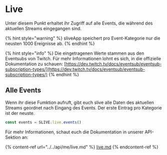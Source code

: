 # Live

Unter diesem Punkt erhaltet ihr Zugriff auf alle Events, die während des aktuellen Streams eingegangen sind.

{% hint style="warning" %}
sliveApp speichert pro Event-Kategorie nur die neusten 1000 Ereignisse ab.
{% endhint %}

{% hint style="info" %}
Die eingetragenen Werte stammen aus den Eventsubs von Twitch. Für mehr Informationen lohnt es sich, in die offizielle Dokumentation zu schauen: [https://dev.twitch.tv/docs/eventsub/eventsub-subscription-types/](https://dev.twitch.tv/docs/eventsub/eventsub-subscription-types/)
{% endhint %}

## Alle Events

Wenn ihr diese Fumktion aufruft, gibt euch slive alle Daten des aktuellen Streams geordnet nach Eingang des Events. Der erste Eintrag pro Kategorie ist der neuste.

```javascript
const events = SLIVE.live.events()
```

Für mehr Informationen, schaut euch die Dokumentation in unserer API-Sektion an:

{% content-ref url="../../api/me/live.md" %}
[live.md](../../api/me/live.md)
{% endcontent-ref %}
